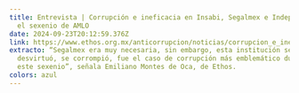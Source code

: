```yaml
---
title: Entrevista | Corrupción e ineficacia en Insabi, Segalmex e Indep marcan
  el sexenio de AMLO
date: 2024-09-23T20:12:59.376Z
link: https://www.ethos.org.mx/anticorrupcion/noticias/corrupcion_e_ineficacia_en_insabi_segalmex_e_indep_marcan_el_sexenio_de_amlo
extracto: “Segalmex era muy necesaria, sin embargo, esta institución se
  desvirtuó, se corrompió, fue el caso de corrupción más emblemático durante
  este sexenio”, señala Emiliano Montes de Oca, de Ethos.
colors: azul
---
```

